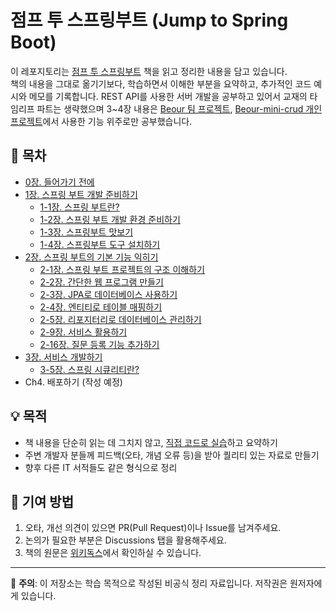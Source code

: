 # 점프 투 스프링부트 (Jump to Spring Boot)

이 레포지토리는 [점프 투 스프링부트](https://wikidocs.net/book/7601) 책을 읽고 정리한 내용을 담고 있습니다.  
책의 내용을 그대로 옮기기보다, 학습하면서 이해한 부분을 요약하고, 추가적인 코드 예시와 메모를 기록합니다.
REST API를 사용한 서버 개발을 공부하고 있어서 교재의 타임리프 파트는 생략했으며 3~4장 내용은 [Beour 팀 프로젝트](https://github.com/beour-team/beour-be), [Beour-mini-crud 개인 프로젝트](https://github.com/semInDev/beour-mini-crud)에서 사용한 기능 위주로만 공부했습니다.

## 📖 목차
- [0장. 들어가기 전에](notes/ch00-preface.md)
- [1장. 스프링 부트 개발 준비하기](notes/ch01)
	- [1-1장. 스프링 부트란?](notes/ch01/ch01-1-스프링-부트란.md)
	- [1-2장. 스프링 부트 개발 환경 준비하기](notes/ch01/ch01-2-스프링-부트-개발-환경-준비하기.md)
	- [1-3장. 스프링부트 맛보기](notes/ch01/ch01-3-스프링부트-맛보기.md)
	- [1-4장. 스프링부트 도구 설치하기](notes/ch01/ch01-4-스프링부트-도구-설치하기.md)
- [2장. 스프링 부트의 기본 기능 익히기](notes/ch02)
	- [2-1장. 스프링 부트 프로젝트의 구조 이해하기](notes/ch02/ch02-1-스프링-부트-프로젝트의-구조-이해하기.md)
	- [2-2장. 간단한 웹 프로그램 만들기](notes/ch02/ch02-2-간단한-웹-프로그램-만들기.md)
   	- [2-3장. JPA로 데이터베이스 사용하기](notes/ch02/ch02-3-JPA로-데이터베이스-사용하기.md)
	- [2-4장. 엔티티로 테이블 매핑하기](notes/ch02/ch02-4-엔티티로-테이블-매핑하기.md)
    - [2-5장. 리포지터리로 데이터베이스 관리하기](notes/ch02/ch02-5-리포지터리로-데이터베이스-관리하기.md)  	
    - [2-9장. 서비스 활용하기](notes/ch02/ch02-9-서비스-활용하기.md)
    - [2-16장. 질문 등록 기능 추가하기](notes/ch02/ch02-16-질문-등록-기능-추가하기.md)
- [3장. 서비스 개발하기](notes/ch03)
    - [3-5장. 스프링 시큐리티란?](notes/ch03/ch03-5-스프링-시큐리티란.md)
- Ch4. 배포하기 (작성 예정)

## 💡 목적
- 책 내용을 단순히 읽는 데 그치지 않고, [직접 코드로 실습](https://github.com/semInDev/beour-mini-crud)하고 요약하기
- 주변 개발자 분들께 피드백(오타, 개념 오류 등)을 받아 퀄리티 있는 자료로 만들기
- 향후 다른 IT 서적들도 같은 형식으로 정리

## 🤝 기여 방법
1. 오타, 개선 의견이 있으면 PR(Pull Request)이나 Issue를 남겨주세요.
2. 논의가 필요한 부분은 Discussions 탭을 활용해주세요.
3. 책의 원문은 [위키독스](https://wikidocs.net/book/7601)에서 확인하실 수 있습니다.

---

📌 **주의**: 이 저장소는 학습 목적으로 작성된 비공식 정리 자료입니다. 저작권은 원저자에게 있습니다.

